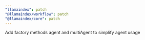 ```yaml
---
"llamaindex": patch
"@llamaindex/workflow": patch
"@llamaindex/core": patch
---
```


Add factory methods agent and multiAgent to simplify agent usage
